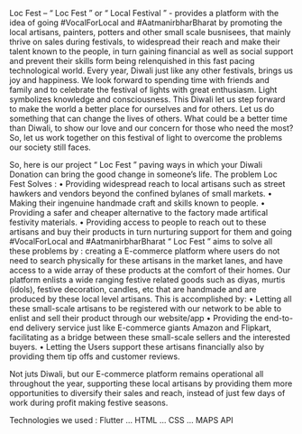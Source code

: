 Loc Fest – 
“ Loc Fest ” or “ Local Festival ” - provides a platform with the idea of going #VocalForLocal and #AatmanirbharBharat by promoting the local artisans, painters, potters and other small scale busnisees, that mainly thrive on sales during festivals, to widespread their reach and make their talent known to the people, in turn gaining financial as well as social support and prevent their skills form being relenquished in this fast pacing technological world.
Every year, Diwali just like any other festivals, brings us joy and happiness. We look forward to spending time with friends and family and to celebrate the festival of lights with great enthusiasm. Light symbolizes knowledge and consciousness. 
This Diwali let us step forward to make the world a better place for ourselves and for others. Let us do something that can change the lives of others. What could be a better time than Diwali, to show our love and our concern for those who need the most?  
So, let us work together on this festival of light to overcome the problems our society still faces. 

So, here is our project “ Loc Fest ” paving ways in which your Diwali Donation can bring the good change in someone’s life.
The problem Loc Fest Solves :
•	Providing widespread reach to local artisans such as street hawkers and vendors beyond the confined bylanes of small markets.
•	Making their ingenuine handmade craft and skills known to people.
•	Providing a safer and cheaper alternative to the factory made artifical festivity materials.
•	Providing access to people to reach out to these artisans and buy their products in turn nurturing support for them and going #VocalForLocal and #AatmanirbharBharat
“ Loc Fest ” aims to solve all these problems by : creating a E-commerce platform where users do not need to search physically for these artisans in the market lanes, and have access to a wide array of these products at the comfort of their homes. 
Our platform enlists a wide ranging festive related goods such as diyas, murtis (idols), festive decoration, candles, etc that are handmade and are produced by these local level artisans. 
This is accomplished by:
•	Letting all these small-scale artisans to be registered with our network to be able to enlist and sell their product through our website/app
•	Providing the end-to-end delivery service just like E-commerce giants Amazon and Flipkart, facilitating as a bridge between these small-scale sellers and the interested buyers.
•	Letting the Users support these artisans financially also by providing them tip offs and customer reviews.

Not juts Diwali, but our E-commerce platform remains operational all throughout the year, supporting these local artisans by providing them more opportunities to diversify their sales and reach, instead of just few days of work during profit making festive seasons.

Technologies we used :
Flutter … HTML … CSS … MAPS API
 
